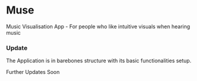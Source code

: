 # Muse
Music Visualisation App - For people who like intuitive visuals when hearing music


### Update 

The Application is in barebones structure with its basic functionalities setup. 

Further Updates Soon
